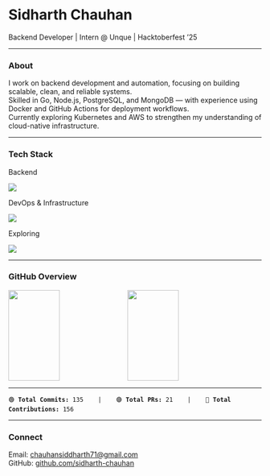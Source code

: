 # Sidharth Chauhan
Backend Developer | Intern @ Unque | Hacktoberfest ’25

---

### About

I work on backend development and automation, focusing on building scalable, clean, and reliable systems.  
Skilled in Go, Node.js, PostgreSQL, and MongoDB — with experience using Docker and GitHub Actions for deployment workflows.  
Currently exploring Kubernetes and AWS to strengthen my understanding of cloud-native infrastructure.

---

### Tech Stack

Backend  
<p align="left">
  <img src="https://skillicons.dev/icons?i=go,nodejs,express,postgresql,mongodb&perline=7" />
</p>

DevOps & Infrastructure  
<p align="left">
  <img src="https://skillicons.dev/icons?i=docker,git,githubactions,linux&perline=7" />
</p>

Exploring  
<p align="left">
  <img src="https://skillicons.dev/icons?i=kubernetes,aws&perline=7" />
</p>

---

### GitHub Overview

<div align="left" style="font-family: 'JetBrains Mono', monospace; font-size: 11px; display: flex; flex-wrap: wrap; gap: 10px;">

  <img src="https://github-readme-stats.vercel.app/api?username=sidharth-chauhan&show_icons=true&theme=tokyonight&include_all_commits=true&count_private=true&hide=issues,stars&hide_rank=true&border_color=0abde3&custom_title=GitHub%20Activity%20(2025–Present)&line_height=22" width="45%" height="180px"/>

  <img src="https://github-readme-stats.vercel.app/api/top-langs/?username=sidharth-chauhan&layout=compact&theme=tokyonight&border_color=0abde3&custom_title=Language%20Breakdown" width="45%" height="180px"/>

</div>

---

<p align="left" style="font-family: 'JetBrains Mono', monospace; font-size: 12px;">
🟢 <b>Total Commits:</b> 135 &nbsp;&nbsp; | &nbsp;&nbsp; 🟣 <b>Total PRs:</b> 21 &nbsp;&nbsp; | &nbsp;&nbsp; 🔵 <b>Total Contributions:</b> 156  
</p>

---

### Connect

Email: [chauhansiddharth71@gmail.com](mailto:chauhansiddharth71@gmail.com)  
GitHub: [github.com/sidharth-chauhan](https://github.com/sidharth-chauhan)
